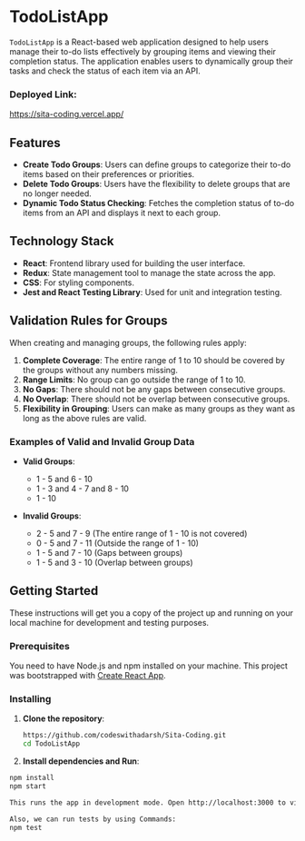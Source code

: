 # TodoListApp

`TodoListApp` is a React-based web application designed to help users manage their to-do lists effectively by grouping items and viewing their completion status. The application enables users to dynamically group their tasks and check the status of each item via an API.

### Deployed Link:
https://sita-coding.vercel.app/

## Features

- **Create Todo Groups**: Users can define groups to categorize their to-do items based on their preferences or priorities.
- **Delete Todo Groups**: Users have the flexibility to delete groups that are no longer needed.
- **Dynamic Todo Status Checking**: Fetches the completion status of to-do items from an API and displays it next to each group.

## Technology Stack

- **React**: Frontend library used for building the user interface.
- **Redux**: State management tool to manage the state across the app.
- **CSS**: For styling components.
- **Jest and React Testing Library**: Used for unit and integration testing.

## Validation Rules for Groups

When creating and managing groups, the following rules apply:

1. **Complete Coverage**: The entire range of 1 to 10 should be covered by the groups without any numbers missing.
2. **Range Limits**: No group can go outside the range of 1 to 10.
3. **No Gaps**: There should not be any gaps between consecutive groups.
4. **No Overlap**: There should not be overlap between consecutive groups.
5. **Flexibility in Grouping**: Users can make as many groups as they want as long as the above rules are valid.

### Examples of Valid and Invalid Group Data

- **Valid Groups**:
  - 1 - 5 and 6 - 10
  - 1 - 3 and 4 - 7 and 8 - 10
  - 1 - 10

- **Invalid Groups**:
  - 2 - 5 and 7 - 9 (The entire range of 1 - 10 is not covered)
  - 0 - 5 and 7 - 11 (Outside the range of 1 - 10)
  - 1 - 5 and 7 - 10 (Gaps between groups)
  - 1 - 5 and 3 - 10 (Overlap between groups)

## Getting Started

These instructions will get you a copy of the project up and running on your local machine for development and testing purposes.

### Prerequisites

You need to have Node.js and npm installed on your machine. This project was bootstrapped with [Create React App](https://github.com/facebook/create-react-app).

### Installing

1. **Clone the repository**:

   ```bash
   https://github.com/codeswithadarsh/Sita-Coding.git
   cd TodoListApp

2. **Install dependencies and Run**:

```bash
npm install
npm start

This runs the app in development mode. Open http://localhost:3000 to view it in the browser.

Also, we can run tests by using Commands:
npm test


